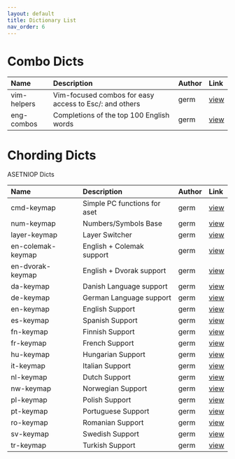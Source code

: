 ```yaml
---
layout: default
title: Dictionary List
nav_order: 6
---
```


# Combo Dicts

Name| Description | Author | Link
:---|:------------|:-------|:------
vim-helpers | Vim-focused combos for easy access to Esc/: and others | germ	 | [view](https://github.com/qmk-combos/combos/tree/master/combos)
eng-combos | Completions of the top 100 English words | germ	 | [view](https://github.com/qmk-combos/combos/tree/master/combos)

# Chording Dicts

ASETNIOP Dicts

Name| Description | Author | Link
:---|:------------|:-------|:------
cmd-keymap | Simple PC functions for aset | germ	 | [view](https://github.com/qmk-combos/combos/tree/master/dicts/aset)
num-keymap | Numbers/Symbols Base | germ	 | [view](https://github.com/qmk-combos/combos/tree/master/dicts/aset)
layer-keymap | Layer Switcher | germ	 | [view](https://github.com/qmk-combos/combos/tree/master/dicts/aset)
en-colemak-keymap | English + Colemak support | germ	 | [view](https://github.com/qmk-combos/combos/tree/master/dicts/aset)
en-dvorak-keymap | English + Dvorak support | germ	 | [view](https://github.com/qmk-combos/combos/tree/master/dicts/aset)
da-keymap | Danish Language support | germ	 | [view](https://github.com/qmk-combos/combos/tree/master/dicts/aset)
de-keymap | German Language support | germ	 | [view](https://github.com/qmk-combos/combos/tree/master/dicts/aset)
en-keymap | English Support | germ	 | [view](https://github.com/qmk-combos/combos/tree/master/dicts/aset)
es-keymap | Spanish Support | germ	 | [view](https://github.com/qmk-combos/combos/tree/master/dicts/aset)
fn-keymap | Finnish Support | germ	 | [view](https://github.com/qmk-combos/combos/tree/master/dicts/aset)
fr-keymap | French Support | germ	 | [view](https://github.com/qmk-combos/combos/tree/master/dicts/aset)
hu-keymap | Hungarian Support | germ	 | [view](https://github.com/qmk-combos/combos/tree/master/dicts/aset)
it-keymap | Italian Support | germ	 | [view](https://github.com/qmk-combos/combos/tree/master/dicts/aset)
nl-keymap | Dutch Support | germ	 | [view](https://github.com/qmk-combos/combos/tree/master/dicts/aset)
nw-keymap | Norwegian Support | germ	 | [view](https://github.com/qmk-combos/combos/tree/master/dicts/aset)
pl-keymap | Polish Support | germ	 | [view](https://github.com/qmk-combos/combos/tree/master/dicts/aset)
pt-keymap | Portuguese Support | germ	 | [view](https://github.com/qmk-combos/combos/tree/master/dicts/aset)
ro-keymap | Romanian Support | germ	 | [view](https://github.com/qmk-combos/combos/tree/master/dicts/aset)
sv-keymap | Swedish Support | germ	 | [view](https://github.com/qmk-combos/combos/tree/master/dicts/aset)
tr-keymap | Turkish Support | germ	 | [view](https://github.com/qmk-combos/combos/tree/master/dicts/aset)
